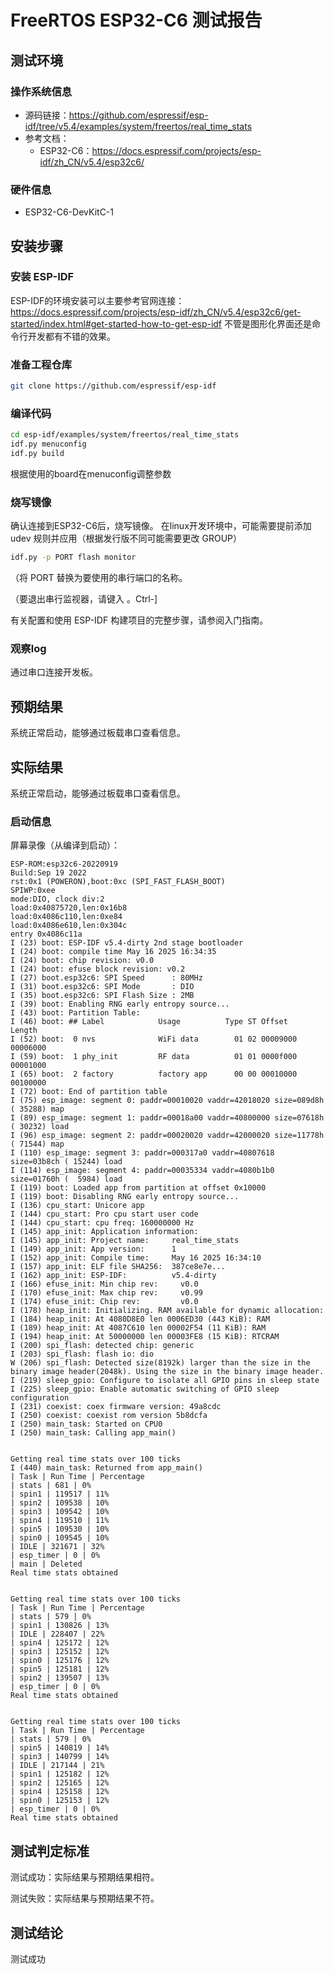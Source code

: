 # FreeRTOS ESP32-C6 测试报告

## 测试环境
### 操作系统信息

- 源码链接：https://github.com/espressif/esp-idf/tree/v5.4/examples/system/freertos/real_time_stats
- 参考文档：
  - ESP32-C6：https://docs.espressif.com/projects/esp-idf/zh_CN/v5.4/esp32c6/

### 硬件信息

- ESP32-C6-DevKitC-1

## 安装步骤

### 安装 ESP-IDF

ESP-IDF的环境安装可以主要参考官网连接：
https://docs.espressif.com/projects/esp-idf/zh_CN/v5.4/esp32c6/get-started/index.html#get-started-how-to-get-esp-idf
不管是图形化界面还是命令行开发都有不错的效果。

### 准备工程仓库

```bash
git clone https://github.com/espressif/esp-idf
```

### 编译代码

```bash
cd esp-idf/examples/system/freertos/real_time_stats
idf.py menuconfig
idf.py build
```

根据使用的board在menuconfig调整参数

### 烧写镜像

确认连接到ESP32-C6后，烧写镜像。
在linux开发环境中，可能需要提前添加 udev 规则并应用（根据发行版不同可能需要更改 GROUP）

```bash
idf.py -p PORT flash monitor
```

（将 PORT 替换为要使用的串行端口的名称。

（要退出串行监视器，请键入 。Ctrl-]

有关配置和使用 ESP-IDF 构建项目的完整步骤，请参阅入门指南。

### 观察log

通过串口连接开发板。

## 预期结果

系统正常启动，能够通过板载串口查看信息。

## 实际结果

系统正常启动，能够通过板载串口查看信息。

### 启动信息

屏幕录像（从编译到启动）：

```log
ESP-ROM:esp32c6-20220919
Build:Sep 19 2022
rst:0x1 (POWERON),boot:0xc (SPI_FAST_FLASH_BOOT)
SPIWP:0xee
mode:DIO, clock div:2
load:0x40875720,len:0x16b8
load:0x4086c110,len:0xe84
load:0x4086e610,len:0x304c
entry 0x4086c11a
I (23) boot: ESP-IDF v5.4-dirty 2nd stage bootloader
I (24) boot: compile time May 16 2025 16:34:35
I (24) boot: chip revision: v0.0
I (24) boot: efuse block revision: v0.2
I (27) boot.esp32c6: SPI Speed      : 80MHz
I (31) boot.esp32c6: SPI Mode       : DIO
I (35) boot.esp32c6: SPI Flash Size : 2MB
I (39) boot: Enabling RNG early entropy source...
I (43) boot: Partition Table:
I (46) boot: ## Label            Usage          Type ST Offset   Length
I (52) boot:  0 nvs              WiFi data        01 02 00009000 00006000
I (59) boot:  1 phy_init         RF data          01 01 0000f000 00001000
I (65) boot:  2 factory          factory app      00 00 00010000 00100000
I (72) boot: End of partition table
I (75) esp_image: segment 0: paddr=00010020 vaddr=42018020 size=089d8h ( 35288) map
I (89) esp_image: segment 1: paddr=00018a00 vaddr=40800000 size=07618h ( 30232) load
I (96) esp_image: segment 2: paddr=00020020 vaddr=42000020 size=11778h ( 71544) map
I (110) esp_image: segment 3: paddr=000317a0 vaddr=40807618 size=03b8ch ( 15244) load
I (114) esp_image: segment 4: paddr=00035334 vaddr=4080b1b0 size=01760h (  5984) load
I (119) boot: Loaded app from partition at offset 0x10000
I (119) boot: Disabling RNG early entropy source...
I (136) cpu_start: Unicore app
I (144) cpu_start: Pro cpu start user code
I (144) cpu_start: cpu freq: 160000000 Hz
I (145) app_init: Application information:
I (145) app_init: Project name:     real_time_stats
I (149) app_init: App version:      1
I (152) app_init: Compile time:     May 16 2025 16:34:10
I (157) app_init: ELF file SHA256:  387ce8e7e...
I (162) app_init: ESP-IDF:          v5.4-dirty
I (166) efuse_init: Min chip rev:     v0.0
I (170) efuse_init: Max chip rev:     v0.99 
I (174) efuse_init: Chip rev:         v0.0
I (178) heap_init: Initializing. RAM available for dynamic allocation:
I (184) heap_init: At 4080D8E0 len 0006ED30 (443 KiB): RAM
I (189) heap_init: At 4087C610 len 00002F54 (11 KiB): RAM
I (194) heap_init: At 50000000 len 00003FE8 (15 KiB): RTCRAM
I (200) spi_flash: detected chip: generic
I (203) spi_flash: flash io: dio
W (206) spi_flash: Detected size(8192k) larger than the size in the binary image header(2048k). Using the size in the binary image header.
I (219) sleep_gpio: Configure to isolate all GPIO pins in sleep state
I (225) sleep_gpio: Enable automatic switching of GPIO sleep configuration
I (231) coexist: coex firmware version: 49a8cdc
I (250) coexist: coexist rom version 5b8dcfa
I (250) main_task: Started on CPU0
I (250) main_task: Calling app_main()


Getting real time stats over 100 ticks
I (440) main_task: Returned from app_main()
| Task | Run Time | Percentage
| stats | 681 | 0%
| spin1 | 119517 | 11%
| spin2 | 109538 | 10%
| spin3 | 109542 | 10%
| spin4 | 119510 | 11%
| spin5 | 109530 | 10%
| spin0 | 109545 | 10%
| IDLE | 321671 | 32%
| esp_timer | 0 | 0%
| main | Deleted
Real time stats obtained


Getting real time stats over 100 ticks
| Task | Run Time | Percentage
| stats | 579 | 0%
| spin1 | 130826 | 13%
| IDLE | 228407 | 22%
| spin4 | 125172 | 12%
| spin3 | 125152 | 12%
| spin0 | 125176 | 12%
| spin5 | 125181 | 12%
| spin2 | 139507 | 13%
| esp_timer | 0 | 0%
Real time stats obtained


Getting real time stats over 100 ticks
| Task | Run Time | Percentage
| stats | 579 | 0%
| spin5 | 140819 | 14%
| spin3 | 140799 | 14%
| IDLE | 217144 | 21%
| spin1 | 125182 | 12%
| spin2 | 125165 | 12%
| spin4 | 125158 | 12%
| spin0 | 125153 | 12%
| esp_timer | 0 | 0%
Real time stats obtained

```

## 测试判定标准

测试成功：实际结果与预期结果相符。

测试失败：实际结果与预期结果不符。

## 测试结论

测试成功
